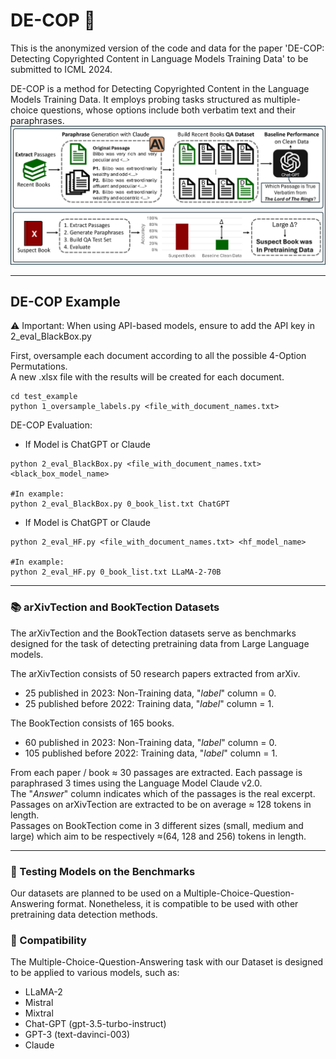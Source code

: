 # DE-COP 👮
This is the anonymized version of the code and data for the paper 'DE-COP: Detecting Copyrighted Content in Language Models Training Data' to be submitted to ICML 2024.<br>


DE-COP is a method for Detecting Copyrighted Content in the Language Models Training Data. It employs probing tasks structured as multiple-choice questions, whose options include both verbatim text and their paraphrases.
![GitHub Logo](DE-COP.png)


---
## DE-COP Example
⚠ Important: When using API-based models, ensure to add the API key in 2_eval_BlackBox.py<br>

First, oversample each document according to all the possible 4-Option Permutations.<br>
A new .xlsx file with the results will be created for each document. 
```
cd test_example
python 1_oversample_labels.py <file_with_document_names.txt>
```
DE-COP Evaluation:
- If Model is ChatGPT or Claude
```
python 2_eval_BlackBox.py <file_with_document_names.txt> <black_box_model_name>

#In example:
python 2_eval_BlackBox.py 0_book_list.txt ChatGPT
```

- If Model is ChatGPT or Claude
```
python 2_eval_HF.py <file_with_document_names.txt> <hf_model_name>

#In example:
python 2_eval_HF.py 0_book_list.txt LLaMA-2-70B
```

---

### 📚 arXivTection and BookTection Datasets
The arXivTection and the BookTection datasets serve as benchmarks designed for the task of detecting pretraining data from Large Language models.

The arXivTection consists of 50 research papers extracted from arXiv. 
- 25 published in 2023: Non-Training data, "_label_" column = 0.
- 25 published before 2022: Training data, "_label_" column = 1.

The BookTection consists of 165 books. 
- 60 published in 2023: Non-Training data, "_label_" column = 0.
- 105 published before 2022: Training data, "_label_" column = 1.


From each paper / book ≈ 30 passages are extracted. Each passage is paraphrased 3 times using the Language Model Claude v2.0. <br>
The "_Answer_" column indicates which of the passages is the real excerpt.<br>
Passages on arXivTection are extracted to be on average ≈ 128 tokens in length.<br>
Passages on BookTection come in 3 different sizes (small, medium and large) which aim to be respectively ≈(64, 128 and 256) tokens in length.

---
### 🧪 Testing Models on the Benchmarks
Our datasets are planned to be used on a Multiple-Choice-Question-Answering format. Nonetheless, it is compatible to be used with other pretraining data detection methods.<br>

### 🤝 Compatibility
The Multiple-Choice-Question-Answering task with our Dataset is designed to be applied to various models, such as:<br>
- LLaMA-2
- Mistral
- Mixtral
- Chat-GPT (gpt-3.5-turbo-instruct)
- GPT-3 (text-davinci-003)
- Claude 
